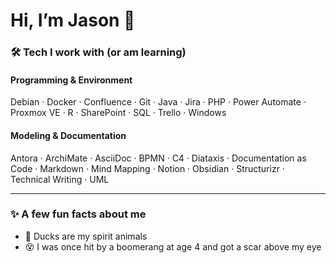 # Hi, I’m Jason 👋

### 🛠 Tech I work with (or am learning)
#### **Programming & Environment**  
Debian · Docker · Confluence · Git · Java · Jira · PHP · Power Automate · Proxmox VE · R · SharePoint · SQL · Trello · Windows

#### **Modeling & Documentation**  
Antora · ArchiMate · AsciiDoc · BPMN · C4 · Diataxis · Documentation as Code · Markdown · Mind Mapping · Notion · Obsidian · Structurizr · Technical Writing · UML

---
### ✨ A few fun facts about me
- 🦆 Ducks are my spirit animals
- 😵 I was once hit by a boomerang at age 4 and got a scar above my eye